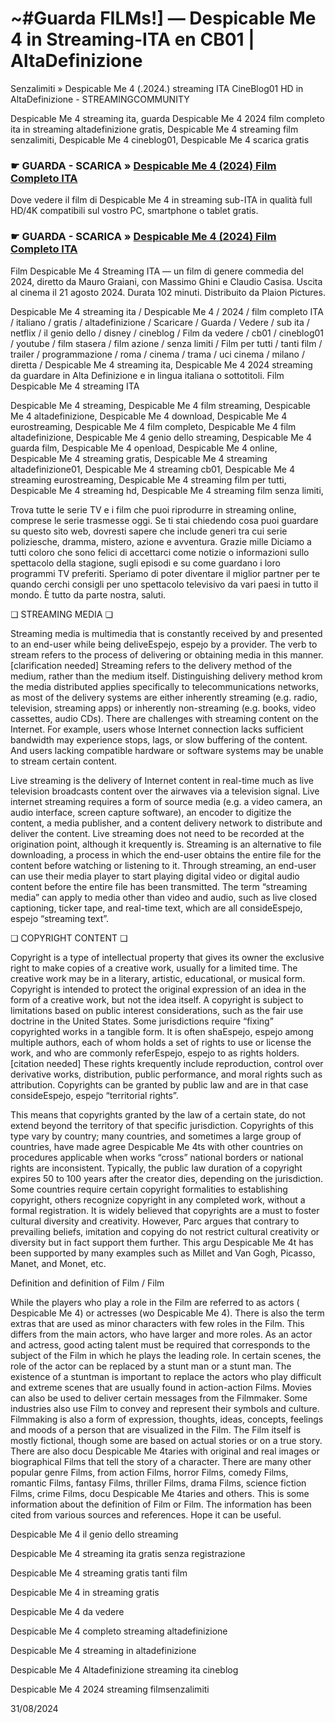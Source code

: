 #  ~#Guarda FILMs!] — Despicable Me 4 in Streaming-ITA en CB01 | AltaDefinizione

Senzalimiti » Despicable Me 4 (.2024.) streaming ITA CineBlog01 HD in AltaDefinizione - STREAMINGCOMMUNITY

Despicable Me 4 streaming ita, guarda Despicable Me 4 2024 film completo ita in streaming altadefinizione gratis, Despicable Me 4 streaming film senzalimiti, Despicable Me 4 cineblog01, Despicable Me 4 scarica gratis

### ☛ GUARDA - SCARICA » [Despicable Me 4 (2024) Film Completo ITA](https://www.megavids.online/it/movie/519182/despicable-me-4?gicup)

Dove vedere il film di Despicable Me 4 in streaming sub-ITA in qualità full HD/4K compatibili sul vostro PC, smartphone o tablet gratis.

### ☛ GUARDA - SCARICA » [Despicable Me 4 (2024) Film Completo ITA](https://www.megavids.online/it/movie/519182/despicable-me-4?gicup)


Film Despicable Me 4 Streaming ITA — un film di genere commedia del 2024, diretto da Mauro Graiani, con Massimo Ghini e Claudio Casisa. Uscita al cinema il 21 agosto 2024. Durata 102 minuti. Distribuito da Plaion Pictures.

Despicable Me 4 streaming ita / Despicable Me 4 / 2024 / film completo ITA / italiano / gratis / altadefinizione / Scaricare / Guarda / Vedere / sub ita / netflix / il genio dello / disney / cineblog / Film da vedere / cb01 / cineblog01 / youtube / film stasera / film azione / senza limiti / Film per tutti / tanti film / trailer / programmazione / roma / cinema / trama / uci cinema / milano / diretta / Despicable Me 4 streaming ita, Despicable Me 4 2024 streaming da guardare in Alta Definizione e in lingua italiana o sottotitoli. Film Despicable Me 4 streaming ITA

Despicable Me 4 streaming, Despicable Me 4 film streaming, Despicable Me 4 altadefinizione, Despicable Me 4 download, Despicable Me 4 eurostreaming, Despicable Me 4 film completo, Despicable Me 4 film altadefinizione, Despicable Me 4 genio dello streaming, Despicable Me 4 guarda film, Despicable Me 4 openload, Despicable Me 4 online, Despicable Me 4 streaming gratis, Despicable Me 4 streaming altadefinizione01, Despicable Me 4 streaming cb01, Despicable Me 4 streaming eurostreaming, Despicable Me 4 streaming film per tutti, Despicable Me 4 streaming hd, Despicable Me 4 streaming film senza limiti,

Trova tutte le serie TV e i film che puoi riprodurre in streaming online, comprese le serie trasmesse oggi. Se ti stai chiedendo cosa puoi guardare su questo sito web, dovresti sapere che include generi tra cui serie poliziesche, dramma, mistero, azione e avventura. Grazie mille Diciamo a tutti coloro che sono felici di accettarci come notizie o informazioni sullo spettacolo della stagione, sugli episodi e su come guardano i loro programmi TV preferiti. Speriamo di poter diventare il miglior partner per te quando cerchi consigli per uno spettacolo televisivo da vari paesi in tutto il mondo. È tutto da parte nostra, saluti.

❏ STREAMING MEDIA ❏

Streaming media is multimedia that is constantly received by and presented to an end-user while being deliveEspejo, espejo by a provider. The verb to stream refers to the process of delivering or obtaining media in this manner.[clarification needed] Streaming refers to the delivery method of the medium, rather than the medium itself. Distinguishing delivery method krom the media distributed applies specifically to telecommunications networks, as most of the delivery systems are either inherently streaming (e.g. radio, television, streaming apps) or inherently non-streaming (e.g. books, video cassettes, audio CDs). There are challenges with streaming content on the Internet. For example, users whose Internet connection lacks sufficient bandwidth may experience stops, lags, or slow buffering of the content. And users lacking compatible hardware or software systems may be unable to stream certain content.

Live streaming is the delivery of Internet content in real-time much as live television broadcasts content over the airwaves via a television signal. Live internet streaming requires a form of source media (e.g. a video camera, an audio interface, screen capture software), an encoder to digitize the content, a media publisher, and a content delivery network to distribute and deliver the content. Live streaming does not need to be recorded at the origination point, although it krequently is. Streaming is an alternative to file downloading, a process in which the end-user obtains the entire file for the content before watching or listening to it. Through streaming, an end-user can use their media player to start playing digital video or digital audio content before the entire file has been transmitted. The term “streaming media” can apply to media other than video and audio, such as live closed captioning, ticker tape, and real-time text, which are all consideEspejo, espejo “streaming text”.

❏ COPYRIGHT CONTENT ❏

Copyright is a type of intellectual property that gives its owner the exclusive right to make copies of a creative work, usually for a limited time. The creative work may be in a literary, artistic, educational, or musical form. Copyright is intended to protect the original expression of an idea in the form of a creative work, but not the idea itself. A copyright is subject to limitations based on public interest considerations, such as the fair use doctrine in the United States. Some jurisdictions require “fixing” copyrighted works in a tangible form. It is often shaEspejo, espejo among multiple authors, each of whom holds a set of rights to use or license the work, and who are commonly referEspejo, espejo to as rights holders.[citation needed] These rights krequently include reproduction, control over derivative works, distribution, public performance, and moral rights such as attribution. Copyrights can be granted by public law and are in that case consideEspejo, espejo “territorial rights”.

This means that copyrights granted by the law of a certain state, do not extend beyond the territory of that specific jurisdiction. Copyrights of this type vary by country; many countries, and sometimes a large group of countries, have made agree Despicable Me 4ts with other countries on procedures applicable when works “cross” national borders or national rights are inconsistent. Typically, the public law duration of a copyright expires 50 to 100 years after the creator dies, depending on the jurisdiction. Some countries require certain copyright formalities to establishing copyright, others recognize copyright in any completed work, without a formal registration. It is widely believed that copyrights are a must to foster cultural diversity and creativity. However, Parc argues that contrary to prevailing beliefs, imitation and copying do not restrict cultural creativity or diversity but in fact support them further. This argu Despicable Me 4t has been supported by many examples such as Millet and Van Gogh, Picasso, Manet, and Monet, etc.

Definition and definition of Film / Film

While the players who play a role in the Film are referred to as actors ( Despicable Me 4) or actresses (wo Despicable Me 4). There is also the term extras that are used as minor characters with few roles in the Film. This differs from the main actors, who have larger and more roles. As an actor and actress, good acting talent must be required that corresponds to the subject of the Film in which he plays the leading role. In certain scenes, the role of the actor can be replaced by a stunt man or a stunt man. The existence of a stuntman is important to replace the actors who play difficult and extreme scenes that are usually found in action-action Films. Movies can also be used to deliver certain messages from the Filmmaker. Some industries also use Film to convey and represent their symbols and culture. Filmmaking is also a form of expression, thoughts, ideas, concepts, feelings and moods of a person that are visualized in the Film. The Film itself is mostly fictional, though some are based on actual stories or on a true story. There are also docu Despicable Me 4taries with original and real images or biographical Films that tell the story of a character. There are many other popular genre Films, from action Films, horror Films, comedy Films, romantic Films, fantasy Films, thriller Films, drama Films, science fiction Films, crime Films, docu Despicable Me 4taries and others. This is some information about the definition of Film or Film. The information has been cited from various sources and references. Hope it can be useful.

Despicable Me 4 il genio dello streaming

Despicable Me 4 streaming ita gratis senza registrazione

Despicable Me 4 streaming gratis tanti film

Despicable Me 4 in streaming gratis

Despicable Me 4 da vedere

Despicable Me 4 completo streaming altadefinizione

Despicable Me 4 streaming in altadefinizione

Despicable Me 4 Altadefinizione streaming ita cineblog

Despicable Me 4 2024 streaming filmsenzalimiti

31/08/2024
